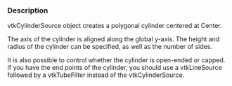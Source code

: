 ### Description

vtkCylinderSource object creates a polygonal cylinder centered at Center.

The axis of the cylinder is aligned along the global y-axis. The height and radius of the cylinder can be specified, as well as the number of sides.

It is also possible to control whether the cylinder is open-ended or capped. If you have the end points of the cylinder, you should use a vtkLineSource followed by a vtkTubeFilter instead of the vtkCylinderSource.
